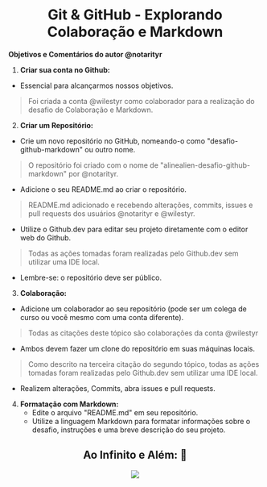 <center><h1>Git & GitHub - Explorando Colaboração e Markdown </h1></center>

**Objetivos e Comentários do autor @notarityr**

1. **Criar sua conta no Github:**
 - Essencial para alcançarmos nossos objetivos.   
>Foi criada a conta @wilestyr como colaborador para a realização do desafio de Colaboração e Markdown.
2. **Criar um Repositório:**
- Crie um novo repositório no GitHub, nomeando-o como "desafio-github-markdown" ou outro nome.
>O repositório foi criado com o nome de "alinealien-desafio-github-markdown" por @notarityr.
   - Adicione o seu README.md ao criar o repositório.
>README.md adicionado e recebendo alterações, commits, issues e pull requests dos usuários @notarityr e @wilestyr.
   - Utilize o Github.dev para editar seu projeto diretamente com o editor web do Github.
>Todas as ações tomadas foram realizadas pelo Github.dev sem utilizar uma IDE local.
   - Lembre-se: o repositório deve ser público.

3. **Colaboração:**
 - Adicione um colaborador ao seu repositório (pode ser um colega de curso ou você mesmo com uma conta diferente).
>Todas as citações deste tópico são colaborações da conta @wilestyr
   - Ambos devem fazer um clone do repositório em suas máquinas locais.
>Como descrito na terceira citação do segundo tópico, todas as ações tomadas foram realizadas pelo Github.dev sem utilizar uma IDE local.
   - Realizem alterações, Commits, abra issues e pull requests.

4. **Formatação com Markdown:**
   - Edite o arquivo "README.md" em seu repositório.
   - Utilize a linguagem Markdown para formatar informações sobre o desafio, instruções e uma breve descrição do seu projeto.

<div align="center"><h2> Ao Infinito e Além: 🚀</h2></div>

<div align="center"><img src="https://i.pinimg.com/originals/6b/7e/d3/6b7ed39c3751c92df2d3ece16a329925.gif") /></div>